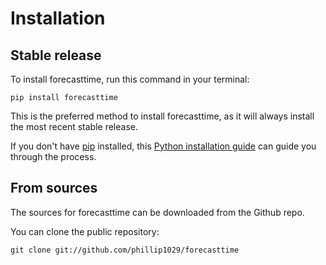 # Installation

## Stable release

To install forecasttime, run this command in your terminal:

```
pip install forecasttime
```

This is the preferred method to install forecasttime, as it will always install the most recent stable release.

If you don't have [pip](https://pip.pypa.io) installed, this [Python installation guide](http://docs.python-guide.org/en/latest/starting/installation/) can guide you through the process.

## From sources

The sources for forecasttime can be downloaded from the Github repo.

You can clone the public repository:

```
git clone git://github.com/phillip1029/forecasttime
```
